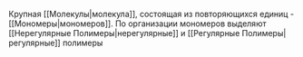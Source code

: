 Крупная [[Молекулы|молекула]], состоящая из повторяющихся единиц - [[Мономеры|мономеров]]. По организации мономеров выделяют [[Нерегулярные Полимеры|нерегулярные]] и [[Регулярные Полимеры|регулярные]] полимеры